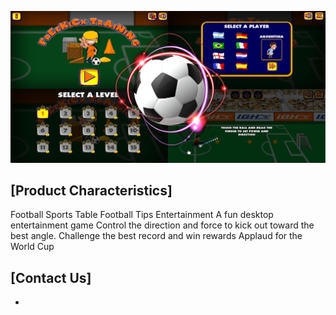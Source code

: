 

![](https://github.com/lilaiwei1236/Lucky/blob/master/tableFoot.png)

## [Product Characteristics]

Football Sports Table Football Tips Entertainment
A fun desktop entertainment game
Control the direction and force to kick out toward the best angle.
Challenge the best record and win rewards
Applaud for the World Cup
## [Contact Us]

*

